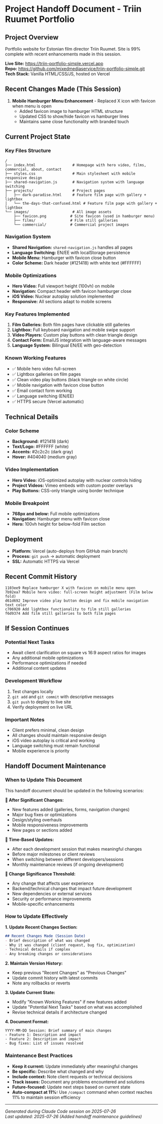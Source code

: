 # Project Handoff Document - Triin Ruumet Portfolio

## Project Overview
Portfolio website for Estonian film director Triin Ruumet. Site is 99% complete with recent enhancements made in this session.

**Live Site:** https://triin-portfolio-simple.vercel.app  
**Repo:** https://github.com/mixedmediaservice/triin-portfolio-simple.git  
**Tech Stack:** Vanilla HTML/CSS/JS, hosted on Vercel

## Recent Changes Made (This Session)
1. **Mobile Hamburger Menu Enhancement** - Replaced X icon with favicon when menu is open
   - Added favicon image to hamburger HTML structure
   - Updated CSS to show/hide favicon vs hamburger lines
   - Maintains same close functionality with branded touch

## Current Project State

### Key Files Structure
```
/
├── index.html                 # Homepage with hero video, films, commercial, about, contact
├── styles.css                 # Main stylesheet with mobile responsive design
├── shared-navigation.js       # Navigation system with language switching
├── projects/                  # Project pages
│   ├── dark-paradise.html     # Feature film page with gallery + lightbox
│   └── the-days-that-confused.html # Feature film page with gallery + lightbox
└── images/                    # All image assets
    ├── favicon.png           # Site favicon (used in hamburger menu)
    ├── films/                # Film still galleries
    └── commercial/           # Commercial project images
```

### Navigation System
- **Shared Navigation:** `shared-navigation.js` handles all pages
- **Language Switching:** EN/EE with localStorage persistence
- **Mobile Menu:** Hamburger with favicon close button
- **Color Scheme:** Dark header (#121418) with white text (#FFFFFF)

### Mobile Optimizations
- **Hero Video:** Full viewport height (100vh) on mobile
- **Navigation:** Compact header with favicon hamburger close
- **iOS Video:** Nuclear autoplay solution implemented
- **Responsive:** All sections adapt to mobile screens

### Key Features Implemented
1. **Film Galleries:** Both film pages have clickable still galleries
2. **Lightbox:** Full keyboard navigation and mobile swipe support
3. **Video Players:** Custom play buttons with clean triangle design
4. **Contact Form:** EmailJS integration with language-aware messages
5. **Language System:** Bilingual EN/EE with geo-detection

### Known Working Features
- ✅ Mobile hero video full-screen
- ✅ Lightbox galleries on film pages
- ✅ Clean video play buttons (black triangle on white circle)
- ✅ Mobile navigation with favicon close button
- ✅ Email contact form working
- ✅ Language switching (EN/EE)
- ✅ HTTPS secure (Vercel automatic)

## Technical Details

### Color Scheme
- **Background:** #121418 (dark)
- **Text/Logo:** #FFFFFF (white)
- **Accents:** #2c2c2c (dark gray)
- **Hover:** #404040 (medium gray)

### Video Implementation
- **Hero Video:** iOS-optimized autoplay with nuclear controls hiding
- **Project Videos:** Vimeo embeds with custom poster overlays
- **Play Buttons:** CSS-only triangle using border technique

### Mobile Breakpoint
- **768px and below:** Full mobile optimizations
- **Navigation:** Hamburger menu with favicon close
- **Hero:** 100vh height for below-fold Film section

## Deployment
- **Platform:** Vercel (auto-deploys from GitHub main branch)
- **Process:** `git push` → automatic deployment
- **SSL:** Automatic HTTPS via Vercel

## Recent Commit History
```
1103ee9 Replace hamburger X with favicon on mobile menu open
7b92ea7 Mobile hero video: full-screen height adjustment (Film below fold)
d61d692 Improve video play button design and fix mobile navigation text color
c706920 Add lightbox functionality to film still galleries
f6d9374 Add film still galleries to both film pages
```

## If Session Continues

### Potential Next Tasks
- Await client clarification on square vs 16:9 aspect ratios for images
- Any additional mobile optimizations
- Performance optimizations if needed
- Additional content updates

### Development Workflow
1. Test changes locally
2. `git add` and `git commit` with descriptive messages
3. `git push` to deploy to live site
4. Verify deployment on live URL

### Important Notes
- Client prefers minimal, clean design
- All changes should maintain responsive design
- iOS video autoplay is critical and working
- Language switching must remain functional
- Mobile experience is priority

## Handoff Document Maintenance

### When to Update This Document
This handoff document should be updated in the following scenarios:

**🔄 After Significant Changes:**
- New features added (galleries, forms, navigation changes)
- Major bug fixes or optimizations
- Design/styling overhauls
- Mobile responsiveness improvements
- New pages or sections added

**📅 Time-Based Updates:**
- After each development session that makes meaningful changes
- Before major milestones or client reviews
- When switching between different developers/sessions
- Monthly maintenance reviews (if ongoing development)

**🎯 Change Significance Threshold:**
- Any change that affects user experience
- Backend/technical changes that impact future development
- New dependencies or external services
- Security or performance improvements
- Mobile-specific enhancements

### How to Update Effectively

**1. Update Recent Changes Section:**
```markdown
## Recent Changes Made (Session Date)
- Brief description of what was changed
- Why it was changed (client request, bug fix, optimization)
- Technical details if complex
- Any breaking changes or considerations
```

**2. Maintain Version History:**
- Keep previous "Recent Changes" as "Previous Changes"
- Update commit history with latest commits
- Note any rollbacks or reverts

**3. Update Current State:**
- Modify "Known Working Features" if new features added
- Update "Potential Next Tasks" based on what was accomplished
- Revise technical details if architecture changed

**4. Document Format:**
```
YYYY-MM-DD Session: Brief summary of main changes
- Feature 1: Description and impact
- Feature 2: Description and impact
- Bug fixes: List of issues resolved
```

### Maintenance Best Practices
- **Keep it current:** Update immediately after meaningful changes
- **Be specific:** Describe what changed and why
- **Include context:** Note client requests or technical decisions
- **Track issues:** Document any problems encountered and solutions
- **Future-focused:** Update next steps based on current state
- **Auto-compact at 11%:** Use `/compact` command when context reaches 11% to maintain session efficiency

---
*Generated during Claude Code session on 2025-07-26*  
*Last updated: 2025-07-26 (Added handoff maintenance guidelines)*
